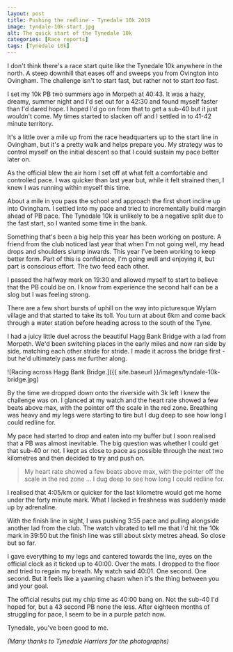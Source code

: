 ```yaml
---
layout: post
title: Pushing the redline - Tynedale 10k 2019
image: tyndale-10k-start.jpg
alt: The quick start of the Tynedale 10k
categories: [Race reports]
tags: [Tynedale 10k]
---
```


I don't think there's a race start quite like the Tynedale 10k anywhere in the north. A steep downhill that eases off and sweeps you from Ovington into Ovingham. The challenge isn't to start fast, but rather not to start *too* fast.

I set my 10k PB two summers ago in Morpeth at 40:43. It was a hazy, dreamy, summer night and I'd set out for a 42:30 and found myself faster than I'd dared hope. I hoped I'd go on from that to get a sub-40 but it just wouldn't come. My times started to slacken off and I settled in to 41-42 minute territory.

It's a little over a mile up from the race headquarters up to the start line in Ovingham, but it's a pretty walk and helps prepare you. My strategy was to control myself on the initial descent so that I could sustain my pace better later on. 

As the official blew the air horn I set off at what felt a comfortable and controlled pace. I was quicker than last year but, while it felt strained then, I knew I was running within myself this time.

About a mile in you pass the school and approach the first short incline up into Ovingham. I settled into my pace and tried to incrementally build margin ahead of PB pace. The Tynedale 10k is unlikely to be a negative split due to the fast start, so I wanted some time in the bank.

Something that's been a big help this year has been working on posture. A friend from the club noticed last year that when I'm not going well, my head drops and shoulders slump inwards. This year I've been working to keep better form. Part of this is confidence, I'm going well and enjoying it, but part is conscious effort. The two feed each other.

I passed the halfway mark on 19:30 and allowed myself to start to believe that the PB could be on. I know from experience the second half can be a slog but I was feeling strong.

There are a few short bursts of uphill on the way into picturesque Wylam village and that started to take its toll. You turn at about 6km and come back through a water station before heading across to the south of the Tyne.

I had a juicy little duel across the beautiful Hagg Bank Bridge with a lad from Morpeth. We'd been switching places in the early miles and now ran side by side, matching each other stride for stride. I made it across the bridge first - but he'd ultimately pass me further along.

![Racing across Hagg Bank Bridge.]({{ site.baseurl }}/images/tyndale-10k-bridge.jpg)

By the time we dropped down onto the riverside with 3k left I knew the challenge was on. I glanced at my watch and the heart rate showed a few beats above max, with the pointer off the scale in the red zone. Breathing was heavy and my legs were starting to tire but I dug deep to see how long I could redline for.

My pace had started to drop and eaten into my buffer but I soon realised that a PB was almost inevitable. The big question was whether I could get that sub-40 or not. I kept as close to pace as possible through the next two kilometres and then decided to try and push on.

>My heart rate showed a few beats above max, with the pointer off the scale in the red zone ... I dug deep to see how long I could redline for.

I realised that 4:05/km or quicker for the last kilometre would get me home under the forty minute mark. What I lacked in freshness was suddenly made up by adrenaline.

With the finish line in sight, I was pushing 3:55 pace and pulling alongside another lad from the club. The watch vibrated to tell me that I'd hit the 10k mark in 39:50 but the finish line was still about sixty metres ahead. So close but so far.

I gave everything to my legs and cantered towards the line, eyes on the official clock as it ticked up to 40:00. Over the mats. I dropped to the floor and tried to regain my breath. My watch said 40:01. One second. One second. But it feels like a yawning chasm when it's the thing between you and your goal.

The official results put my chip time as 40:00 bang on. Not the sub-40 I'd hoped for, but a 43 second PB none the less. After eighteen months of struggling for pace, I seem to be in a purple patch now.

Tynedale, you've been good to me. 

*(Many thanks to Tynedale Harriers for the photographs)*
